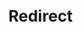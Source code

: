 ﻿---
layout: src/layouts/Redirect.astro
title: Redirect
redirect: https://yamldoc.liuyan.wang/docs/deployments/docker/docker-run-with-networking
pubDate:  2023-01-01
navSearch: false
navSitemap: false
navMenu: false
---
